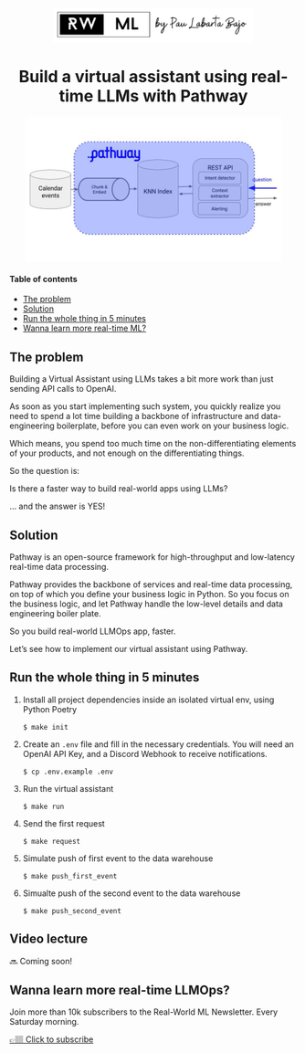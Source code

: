 <div align="center">
    <a href='https://www.realworldml.xyz/'><img src='./media/logo.png' width='350'></a>    
</div>

<div align="center">
    <h1>Build a virtual assistant using real-time LLMs with Pathway</h1>
    <img src="./media/diagram.jpg" width='450' />
</div>

#### Table of contents
* [The problem](#the-problem)
* [Solution](#solution)
* [Run the whole thing in 5 minutes](#run-the-whole-thing-in-5-minutes)
* [Wanna learn more real-time ML?](#wanna-learn-more-real-time-ml)


## The problem

Building a Virtual Assistant using LLMs takes a bit more work than just sending API calls to OpenAI.


As soon as you start implementing such system, you quickly realize you need to spend a lot time building a backbone of infrastructure and data-engineering boilerplate, before you can even work on your business logic.

Which means, you spend too much time on the non-differentiating elements of your products, and not enough on the differentiating things.

So the question is:

Is there a faster way to build real-world apps using LLMs?

… and the answer is YES!

## Solution

Pathway is an open-source framework for high-throughput and low-latency real-time data processing.

Pathway provides the backbone of services and real-time data processing, on top of which you define your business logic in Python. So you focus on the business logic, and let Pathway handle the low-level details and data engineering boiler plate.

So you build real-world LLMOps app, faster.

Let’s see how to implement our virtual assistant using Pathway.


## Run the whole thing in 5 minutes

1. Install all project dependencies inside an isolated virtual env, using Python Poetry
    ```
    $ make init
    ```

2. Create an `.env` file and fill in the necessary credentials. You will need an OpenAI API Key, and a Discord Webhook to receive notifications.
    ```
    $ cp .env.example .env
    ```

3. Run the virtual assistant
    ```
    $ make run
    ```

4. Send the first request
    ```
    $ make request
    ```

5. Simulate push of first event to the data warehouse
    ```
    $ make push_first_event
    ```

6. Simualte push of the second event to the data warehouse
    ```
    $ make push_second_event
    ```

## Video lecture

🔜 Coming soon!

## Wanna learn more real-time LLMOps?

Join more than 10k subscribers to the Real-World ML Newsletter. Every Saturday morning.

[👉🏽 Click to subscribe](https://www.realworldml.xyz/subscribe)